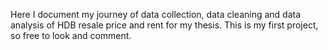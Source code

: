 Here I document my journey of data collection, data cleaning and data analysis of HDB resale price and rent for my thesis. This is my first project, so free to look and comment. 
